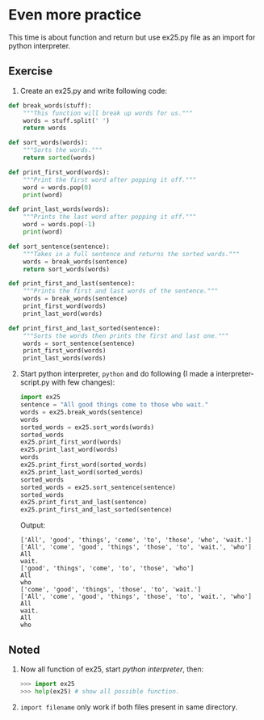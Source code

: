 # Even more practice

This time is about function and return but use ex25.py file as an import for python interpreter.

## Exercise

1. Create an ex25.py and write following code:
```py
def break_words(stuff):
    """This function will break up words for us."""
    words = stuff.split(' ')
    return words

def sort_words(words):
    """Sorts the words."""
    return sorted(words)

def print_first_word(words):
    """Print the first word after popping it off."""
    word = words.pop(0)
    print(word)

def print_last_words(words):
    """Prints the last word after popping it off."""
    word = words.pop(-1)
    print(word)

def sort_sentence(sentence):
    """Takes in a full sentence and returns the sorted words."""
    words = break_words(sentence)
    return sort_words(words)

def print_first_and_last(sentence):
    """Prints the first and last words of the sentence."""
    words = break_words(sentence)
    print_first_word(words)
    print_last_word(words)

def print_first_and_last_sorted(sentence):
    """Sorts the words then prints the first and last one."""
    words = sort_sentence(sentence)
    print_first_word(words)
    print_last_words(words)
```
2. Start python interpreter, `python` and do following (I made a interpreter-script.py with few changes):
    ```py
    import ex25
    sentence = "All good things come to those who wait."
    words = ex25.break_words(sentence)
    words
    sorted_words = ex25.sort_words(words)
    sorted_words
    ex25.print_first_word(words)
    ex25.print_last_word(words)
    words
    ex25.print_first_word(sorted_words)
    ex25.print_last_word(sorted_words)
    sorted_words
    sorted_words = ex25.sort_sentence(sentence)
    sorted_words
    ex25.print_first_and_last(sentence)
    ex25.print_first_and_last_sorted(sentence)
    ```
    Output:
    ```
    ['All', 'good', 'things', 'come', 'to', 'those', 'who', 'wait.']
    ['All', 'come', 'good', 'things', 'those', 'to', 'wait.', 'who']
    All
    wait.
    ['good', 'things', 'come', 'to', 'those', 'who']
    All
    who
    ['come', 'good', 'things', 'those', 'to', 'wait.']
    ['All', 'come', 'good', 'things', 'those', 'to', 'wait.', 'who']
    All
    wait.
    All
    who
    ```

## Noted

1. Now all function of ex25, start *python interpreter*, then:
    ```py
    >>> import ex25
    >>> help(ex25) # show all possible function.
    ```
2. `import filename` only work if both files present in same directory.